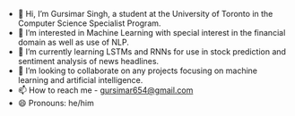 - 👋 Hi, I’m Gursimar Singh, a student at the University of Toronto in the Computer Science Specialist Program.
- 👀 I’m interested in Machine Learning with special interest in the financial domain as well as use of NLP.
- 🌱 I’m currently learning LSTMs and RNNs for use in stock prediction and sentiment analysis of news headlines.
- 💞️ I’m looking to collaborate on any projects focusing on machine learning and artificial intelligence.
- 📫 How to reach me - gursimar654@gmail.com
- 😄 Pronouns: he/him

<!---
GursimarSingh1/GursimarSingh1 is a ✨ special ✨ repository because its `README.md` (this file) appears on your GitHub profile.
You can click the Preview link to take a look at your changes.
--->
